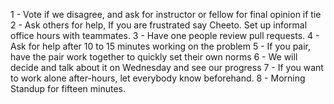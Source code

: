 
1 - Vote if we disagree, and ask for instructor or fellow for final opinion if tie
2 - Ask others for help, If you are frustrated say Cheeto. Set up informal office hours with teammates. 
3 - Have one people review pull requests.
4 - Ask for help after 10 to 15 minutes working on the problem
5 - If you pair, have the pair work together to quickly set their own norms
6 - We will decide and talk about it on Wednesday and see our progress
7 - If you want to work alone after-hours, let everybody know beforehand. 
8 - Morning Standup for fifteen minutes.